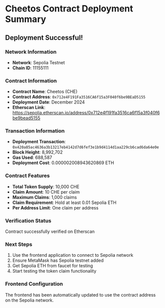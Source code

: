 # Cheetos Contract Deployment Summary

## Deployment Successful!

### Network Information
- **Network**: Sepolia Testnet
- **Chain ID**: 11155111

### Contract Information
- **Contract Name**: Cheetos (CHE)
- **Contract Address**: `0x712e4F191Fa3516CA6f15a3F040f6be9BEaD5155`
- **Deployment Date**: December 2024
- **Etherscan Link**: https://sepolia.etherscan.io/address/0x712e4f191fa3516ca6f15a3f040f6be9bead5155

### Transaction Information
- **Deployment Transaction**: `0x420a85ac4636a3b13217eb4142d7d6fef3e1b9d4114d1aa229cb6cad6da64e0e`
- **Block Height**: 8,992,702
- **Gas Used**: 688,587
- **Deployment Cost**: 0.000002008943620869 ETH

### Contract Features
- **Total Token Supply**: 10,000 CHE
- **Claim Amount**: 10 CHE per claim
- **Maximum Claims**: 1,000 claims
- **Claim Requirement**: Hold at least 0.01 Sepolia ETH
- **Per Address Limit**: One claim per address

### Verification Status
Contract successfully verified on Etherscan

### Next Steps
1. Use the frontend application to connect to Sepolia network
2. Ensure MetaMask has Sepolia testnet added
3. Get Sepolia ETH from faucet for testing
4. Start testing the token claim functionality

### Frontend Configuration
The frontend has been automatically updated to use the contract address on the Sepolia network.

